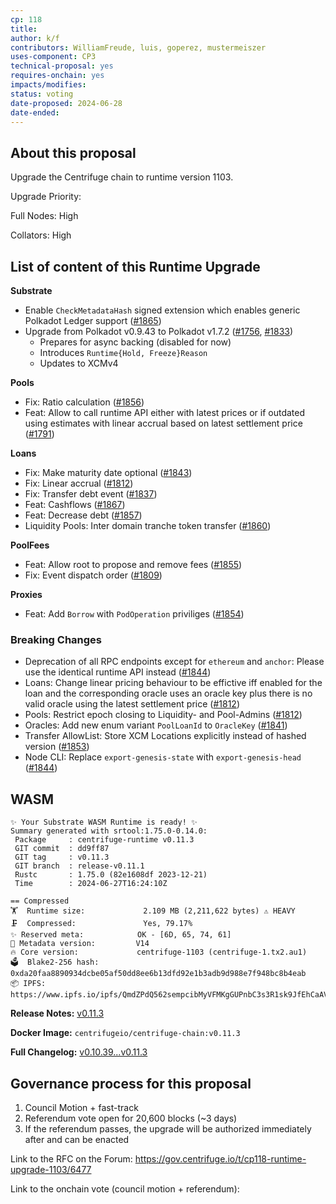 ```yaml
---
cp: 118
title: 
author: k/f
contributors: WilliamFreude, luis, goperez, mustermeiszer
uses-component: CP3
technical-proposal: yes
requires-onchain: yes
impacts/modifies: 
status: voting
date-proposed: 2024-06-28
date-ended:
---
```


## About this proposal

Upgrade the Centrifuge chain to runtime version 1103.

Upgrade Priority:

Full Nodes: High

Collators: High

## List of content of this Runtime Upgrade

**Substrate**

* Enable `CheckMetadataHash` signed extension which enables generic Polkadot Ledger support ([#1865](https://github.com/centrifuge/centrifuge-chain/pull/1865))
* Upgrade from Polkadot v0.9.43 to Polkadot v1.7.2 ([#1756](https://github.com/centrifuge/centrifuge-chain/pull/1756), [#1833](https://github.com/centrifuge/centrifuge-chain/pull/1833))
  * Prepares for async backing (disabled for now)
  * Introduces `Runtime{Hold, Freeze}Reason`
  * Updates to XCMv4

**Pools**

* Fix: Ratio calculation ([#1856](https://github.com/centrifuge/centrifuge-chain/pull/1856))
* Feat: Allow to call runtime API either with latest prices or if outdated using estimates with linear accrual based on latest settlement price ([#1791](https://github.com/centrifuge/centrifuge-chain/pull/1791))

**Loans**

* Fix: Make maturity date optional ([#1843](https://github.com/centrifuge/centrifuge-chain/pull/1843))
* Fix: Linear accrual ([#1812](https://github.com/centrifuge/centrifuge-chain/pull/1812))
* Fix: Transfer debt event ([#1837](https://github.com/centrifuge/centrifuge-chain/pull/1837))
* Feat: Cashflows ([#1867](https://github.com/centrifuge/centrifuge-chain/pull/1867))
* Feat: Decrease debt ([#1857](https://github.com/centrifuge/centrifuge-chain/pull/1857))
* Liquidity Pools: Inter domain tranche token transfer ([#1860](https://github.com/centrifuge/centrifuge-chain/pull/1860))

**PoolFees**

* Feat: Allow root to propose and remove fees ([#1855](https://github.com/centrifuge/centrifuge-chain/pull/1855))
* Fix: Event dispatch order ([#1809](https://github.com/centrifuge/centrifuge-chain/pull/1809))

**Proxies**

* Feat: Add `Borrow` with `PodOperation` priviliges ([#1854](https://github.com/centrifuge/centrifuge-chain/pull/1854))

### Breaking Changes

* Deprecation of all RPC endpoints except for `ethereum` and `anchor`: Please use the identical runtime API instead ([#1844](https://github.com/centrifuge/centrifuge-chain/pull/1844))
* Loans: Change linear pricing behaviour to be effictive iff enabled for the loan and the corresponding oracle uses an oracle key plus there is no valid oracle using the latest settlement price ([#1812](https://github.com/centrifuge/centrifuge-chain/pull/1812))
* Pools: Restrict epoch closing to Liquidity- and Pool-Admins ([#1812](https://github.com/centrifuge/centrifuge-chain/pull/1812))
* Oracles: Add new enum variant `PoolLoanId` to `OracleKey` ([#1841](https://github.com/centrifuge/centrifuge-chain/pull/1841))
* Transfer AllowList: Store XCM Locations explicitly instead of hashed version ([#1853](https://github.com/centrifuge/centrifuge-chain/pull/1853))
* Node CLI: Replace `export-genesis-state` with `export-genesis-head` ([#1844](https://github.com/centrifuge/centrifuge-chain/pull/1844))

## WASM

```
✨ Your Substrate WASM Runtime is ready! ✨
Summary generated with srtool:1.75.0-0.14.0:
 Package     : centrifuge-runtime v0.11.3
 GIT commit  : dd9ff87
 GIT tag     : v0.11.3
 GIT branch  : release-v0.11.1
 Rustc       : 1.75.0 (82e1608df 2023-12-21)
 Time        : 2024-06-27T16:24:10Z

== Compressed
🏋️  Runtime size:             2.109 MB (2,211,622 bytes) ⚠️ HEAVY
🗜  Compressed:               Yes, 79.17%
✨ Reserved meta:            OK - [6D, 65, 74, 61]
🎁 Metadata version:         V14
🔥 Core version:             centrifuge-1103 (centrifuge-1.tx2.au1)
🗳️  Blake2-256 hash:          0xda20faa8890934dcbe05af50dd8ee6b13dfd92e1b3adb9d988e7f948bc8b4eab
📦 IPFS:                     https://www.ipfs.io/ipfs/QmdZPdQ562sempcibMyVFMKgGUPnbC3s3R1sk9JfEhCaAV
```

**Release Notes:** [v0.11.3](https://github.com/centrifuge/centrifuge-chain/releases/tag/v0.11.3)

**Docker Image:** `centrifugeio/centrifuge-chain:v0.11.3`

**Full Changelog:** [v0.10.39...v0.11.3](https://github.com/centrifuge/centrifuge-chain/compare/v0.10.39...v0.11.3)

## Governance process for this proposal

1. Council Motion + fast-track 
2. Referendum vote open for 20,600 blocks (~3 days)
3. If the referendum passes, the upgrade will be authorized immediately after and can be enacted


Link to the RFC on the Forum: https://gov.centrifuge.io/t/cp118-runtime-upgrade-1103/6477

Link to the onchain vote (council motion + referendum): 